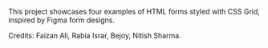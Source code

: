 This project showcases four examples of HTML forms styled with CSS Grid, inspired by Figma form designs.

Credits: Faizan Ali, Rabia Israr, Bejoy, Nitish Sharma.
